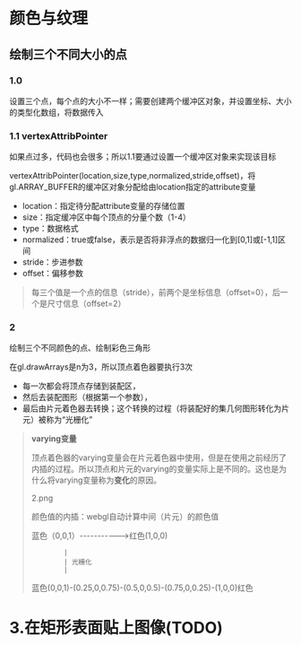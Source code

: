 # 颜色与纹理

## 绘制三个不同大小的点
### 1.0
设置三个点，每个点的大小不一样；需要创建两个缓冲区对象，并设置坐标、大小的类型化数组，将数据传入

### 1.1 **vertexAttribPointer**
如果点过多，代码也会很多；所以1.1要通过设置一个缓冲区对象来实现该目标

vertexAttribPointer(location,size,type,normalized,stride,offset)，将gl.ARRAY_BUFFER的缓冲区对象分配给由location指定的attribute变量
- location：指定待分配attribute变量的存储位置
- size：指定缓冲区中每个顶点的分量个数（1-4）
- type：数据格式
- normalized：true或false，表示是否将非浮点的数据归一化到[0,1]或[-1,1]区间
- stride：步进参数
- offset：偏移参数
  
> 每三个值是一个点的信息（stride），前两个是坐标信息（offset=0），后一个是尺寸信息（offset=2）

### 2
绘制三个不同颜色的点、绘制彩色三角形

在gl.drawArrays是n为3，所以顶点着色器要执行3次
- 每一次都会将顶点存储到装配区，
- 然后去装配图形（根据第一个参数），
- 最后由片元着色器去转换；这个转换的过程（将装配好的集几何图形转化为片元）被称为“光栅化”

> **varying变量**
> 
> 顶点着色器的varying变量会在片元着色器中使用，但是在使用之前经历了内插的过程。所以顶点和片元的varying的变量实际上是不同的。这也是为什么将varying变量称为**变化**的原因。
> 
> 2.png
> 
> 颜色值的内插：webgl自动计算中间（片元）的颜色值
> 
> 蓝色（0,0,1）----------->红色(1,0,0)
>             
>             |
>             | 光栅化
>             |
> 蓝色(0,0,1)-(0.25,0,0.75)-(0.5,0,0.5)-(0.75,0,0.25)-(1,0,0)红色

# 3.在矩形表面贴上图像(TODO)
